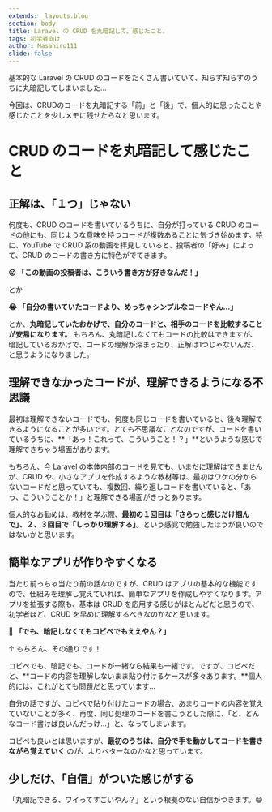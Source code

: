 ```yaml
---
extends: _layouts.blog
section: body
title: Laravel の CRUD を丸暗記して、感じたこと。
tags: 初学者向け
author: Masahiro111
slide: false
---
```


基本的な Laravel の CRUD のコードをたくさん書いていて、知らず知らずのうちに丸暗記してしまいました...

今回は、CRUDのコードを丸暗記する「前」と「後」で、個人的に思ったことや感じたことを少しメモに残せたらなと思います。

# CRUD のコードを丸暗記して感じたこと

## 正解は、「１つ」じゃない

何度も、CRUD のコードを書いているうちに、自分が打っている CRUD のコードの他にも、同じような意味を持つコードが複数あることに気づき始めます。特に、YouTube で CRUD 系の動画を拝見していると、投稿者の「好み」によって、CRUD のコードの書き方に特色がでてきます。

**:open_mouth: 「この動画の投稿者は、こういう書き方が好きなんだ！」**

とか

**:sob: 「自分の書いていたコードより、めっちゃシンプルなコードやん...」**

とか、**丸暗記していたおかげで、自分のコードと、相手のコードを比較することが安易になります。** もちろん、丸暗記しなくてもコードの比較はできますが、暗記しているおかげで、コードの理解が深まったり、正解は1つじゃないんだ、と思うようになりました。

## 理解できなかったコードが、理解できるようになる不思議

最初は理解できないコードでも、何度も同じコードを書いていると、後々理解できるようになることが多いです。とても不思議なことなのですが、コードを書いているうちに、**「あっ！これって、こういうこと！？」**というような感じで理解できちゃう場面があります。

もちろん、今 Laravel の本体内部のコードを見ても、いまだに理解はできませんが、CRUD や、小さなアプリを作成するような教材等は、最初はワケの分からないコードだと思っていても、複数回、繰り返しコードを書いていると、「あっ、こういうことか！」と理解できる場面がきっとあります。

個人的なお勧めは、教材を学ぶ際、**最初の１回目は「さらっと感じだけ掴んで」、２、３回目で「しっかり理解する」**。という感覚で勉強したほうが良いのではないかと思います。

## 簡単なアプリが作りやすくなる

当たり前っちゃ当たり前の話なのですが、CRUD はアプリの基本的な機能ですので、仕組みを理解し覚えていれば、簡単なアプリを作成しやすくなります。アプリを拡張する際も、基本は CRUD を応用する感じがほとんどだと思うので、初学者ほど、CRUD を早めに理解するべきなのかなと思います。

:thinking: **「でも、暗記しなくてもコピペでもええやん？」**

↑ もちろん、その通りです！

コピペでも、暗記でも、コードが一緒なら結果も一緒です。ですが、コピペだと、**コードの内容を理解しないまま貼り付けるケースが多々あります。**個人的には、これがとても問題だと思っています...

自分の話ですが、コピペで貼り付けたコードの場合、あまりコードの内容を覚えていないことが多く、再度、同じ処理のコードを書こうとした際に、「ど、どんなコード書けば良いんだっけ…」と、なってしまいます。

コピペも良いとは思いますが、**最初のうちは、自分で手を動かしてコードを書きながら覚えていく** のが、よりベターなのかなと思っています。

## 少しだけ、「自信」がついた感じがする

「丸暗記できる、ワイってすごいやん？」という根拠のない自信がつきます。:sweat_smile:

